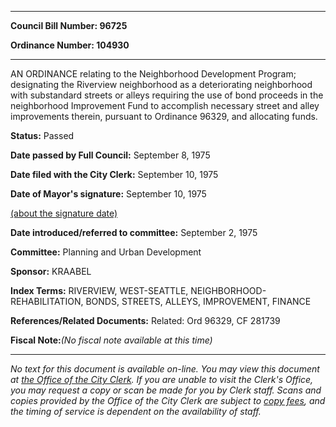 

********

**Council Bill Number: 96725**
   
**Ordinance Number: 104930**
********

 AN ORDINANCE relating to the Neighborhood Development Program; designating the Riverview neighborhood as a deteriorating neighborhood with substandard streets or alleys requiring the use of bond proceeds in the neighborhood Improvement Fund to accomplish necessary street and alley improvements therein, pursuant to Ordinance 96329, and allocating funds.

**Status:** Passed
   
**Date passed by Full Council:** September 8, 1975
   
**Date filed with the City Clerk:** September 10, 1975
   
**Date of Mayor's signature:** September 10, 1975
   
[(about the signature date)](/~public/approvaldate.htm)
   
   
   
**Date introduced/referred to committee:** September 2, 1975
   
**Committee:** Planning and Urban Development
   
**Sponsor:** KRAABEL
   
   
**Index Terms:** RIVERVIEW, WEST-SEATTLE, NEIGHBORHOOD-REHABILITATION, BONDS, STREETS, ALLEYS, IMPROVEMENT, FINANCE

**References/Related Documents:** Related: Ord 96329, CF 281739

**Fiscal Note:**_(No fiscal note available at this time)_
********

_No text for this document is available on-line. You may view this document at [the Office of the City Clerk](http://www.seattle.gov/leg/clerk/contactUs.htm). If you are unable to visit the Clerk's Office, you may request a copy or scan be made for you by Clerk staff. Scans and copies provided by the Office of the City Clerk are subject to [copy fees](http://clerk.seattle.gov/~public/clerkfees.htm), and the timing of service is dependent on the availability of staff._

